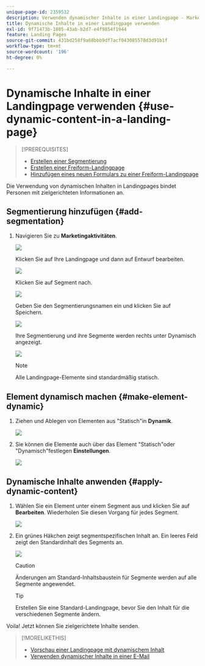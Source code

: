 ```yaml
---
unique-page-id: 2359532
description: Verwenden dynamischer Inhalte in einer Landingpage - Marketo-Dokumente - Produktdokumentation
title: Dynamische Inhalte in einer Landingpage verwenden
exl-id: 9f71473b-1805-43ab-b2d7-e4f9854f1944
feature: Landing Pages
source-git-commit: 431bd258f9a68bbb9df7acf043085578d3d91b1f
workflow-type: tm+mt
source-wordcount: '196'
ht-degree: 0%

---
```


# Dynamische Inhalte in einer Landingpage verwenden {#use-dynamic-content-in-a-landing-page}

>[!PREREQUISITES]
>
>* [Erstellen einer Segmentierung](/help/marketo/product-docs/personalization/segmentation-and-snippets/segmentation/create-a-segmentation.md)
>* [Erstellen einer Freiform-Landingpage](/help/marketo/product-docs/demand-generation/landing-pages/free-form-landing-pages/create-a-free-form-landing-page.md)
>* [Hinzufügen eines neuen Formulars zu einer Freiform-Landingpage](/help/marketo/product-docs/demand-generation/landing-pages/free-form-landing-pages/add-a-new-form-to-a-free-form-landing-page.md)

Die Verwendung von dynamischen Inhalten in Landingpages bindet Personen mit zielgerichteten Informationen an.

## Segmentierung hinzufügen {#add-segmentation}

1. Navigieren Sie zu **Marketingaktivitäten**.

   ![](assets/login-marketing-activities.png)

   Klicken Sie auf Ihre Landingpage und dann auf Entwurf bearbeiten.

   ![](assets/landingpageeditdraft.jpg)

   Klicken Sie auf Segment nach.

   ![](assets/image2015-5-21-12-3a31-3a20.png)

   Geben Sie den Segmentierungsnamen ein und klicken Sie auf Speichern.

   ![](assets/image2014-9-16-14-3a50-3a5.png)

   Ihre Segmentierung und ihre Segmente werden rechts unter Dynamisch angezeigt.

   ![](assets/image2015-5-21-12-3a36-3a40.png)

   >[!NOTE]
   >
   >Alle Landingpage-Elemente sind standardmäßig statisch.

## Element dynamisch machen {#make-element-dynamic}

1. Ziehen und Ablegen von Elementen aus &quot;Statisch&quot;in **Dynamik**.

   ![](assets/image2014-9-16-14-3a50-3a27.png)

1. Sie können die Elemente auch über das Element &quot;Statisch&quot;oder &quot;Dynamisch&quot;festlegen **Einstellungen**.

   ![](assets/image2015-5-21-12-3a39-3a41.png)

## Dynamische Inhalte anwenden {#apply-dynamic-content}

1. Wählen Sie ein Element unter einem Segment aus und klicken Sie auf **Bearbeiten**. Wiederholen Sie diesen Vorgang für jedes Segment.

   ![](assets/image2015-5-21-12-3a42-3a11.png)

1. Ein grünes Häkchen zeigt segmentspezifischen Inhalt an. Ein leeres Feld zeigt den Standardinhalt des Segments an.

   ![](assets/image2015-5-21-12-3a44-3a24.png)

   >[!CAUTION]
   >
   >Änderungen am Standard-Inhaltsbaustein für Segmente werden auf alle Segmente angewendet.

   >[!TIP]
   >
   >Erstellen Sie eine Standard-Landingpage, bevor Sie den Inhalt für die verschiedenen Segmente ändern.

Voila! Jetzt können Sie zielgerichtete Inhalte senden.

>[!MORELIKETHIS]
>
>* [Vorschau einer Landingpage mit dynamischem Inhalt](/help/marketo/product-docs/demand-generation/landing-pages/landing-page-actions/preview-a-landing-page-with-dynamic-content.md)
>* [Verwenden dynamischer Inhalte in einer E-Mail](/help/marketo/product-docs/email-marketing/general/functions-in-the-editor/using-dynamic-content-in-an-email.md)
